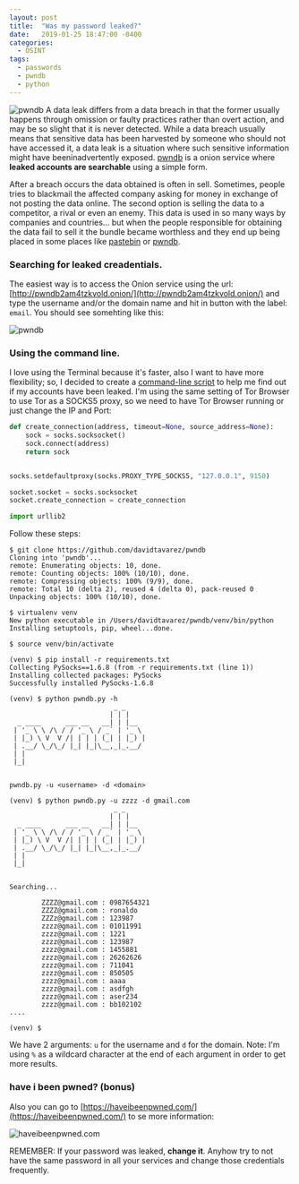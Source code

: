 ```yaml
---
layout: post
title:  "Was my password leaked?"
date:   2019-01-25 18:47:00 -0400
categories:
  - OSINT
tags:
  - passwords
  - pwndb
  - python
---
```


![pwndb](https://raw.githubusercontent.com/davidtavarez/davidtavarez.github.io/master/_images/posts/pwndb_py_screenshot.png)
A data leak differs from a data breach in that the former usually happens through omission or faulty practices rather than overt action, and may be so slight that it is never detected. While a data breach usually means that sensitive data has been harvested by someone who should not have accessed it, a data leak is a situation where such sensitive information might have beeninadvertently exposed. [pwndb](http://pwndb2am4tzkvold.onion/) is a onion service where **leaked accounts are searchable** using a simple form.

After a breach occurs the data obtained is often in sell. Sometimes, people tries to blackmail the affected company asking for money in exchange of not posting the data online. The second option is selling the data to a competitor, a rival or even an enemy. This data is used in so many ways by companies and countries... but when the people responsible for obtaining the data fail to sell it the bundle became worthless and they end up being placed in some places like [pastebin](https://pastebin.com/) or [pwndb](http://pwndb2am4tzkvold.onion/).

### Searching for leaked creadentials.

The easiest way is to access the Onion service using the url: [http://pwndb2am4tzkvold.onion/](http://pwndb2am4tzkvold.onion/) and type the username and/or the domain name and hit in button with the label: `email`. You should see somehting like this:

![pwndb](https://raw.githubusercontent.com/davidtavarez/davidtavarez.github.io/master/_images/posts/pwndb_onion_screenshot.png)

### Using the command line.

I love using the Terminal because it's faster, also I want to have more flexibility; so, I decided to create a [command-line script](https://github.com/davidtavarez/pwndb) to help me find out if my accounts have been leaked. I'm using the same setting of Tor Browser to use Tor as a SOCKS5 proxy, so we need to have Tor Browser running or just change the IP and Port:

```python
def create_connection(address, timeout=None, source_address=None):
    sock = socks.socksocket()
    sock.connect(address)
    return sock


socks.setdefaultproxy(socks.PROXY_TYPE_SOCKS5, "127.0.0.1", 9150)

socket.socket = socks.socksocket
socket.create_connection = create_connection

import urllib2
```

Follow these steps:

```
$ git clone https://github.com/davidtavarez/pwndb
Cloning into 'pwndb'...
remote: Enumerating objects: 10, done.
remote: Counting objects: 100% (10/10), done.
remote: Compressing objects: 100% (9/9), done.
remote: Total 10 (delta 2), reused 4 (delta 0), pack-reused 0
Unpacking objects: 100% (10/10), done.

$ virtualenv venv
New python executable in /Users/davidtavarez/pwndb/venv/bin/python
Installing setuptools, pip, wheel...done.

$ source venv/bin/activate

(venv) $ pip install -r requirements.txt
Collecting PySocks==1.6.8 (from -r requirements.txt (line 1))
Installing collected packages: PySocks
Successfully installed PySocks-1.6.8

(venv) $ python pwndb.py -h
                          _ _
                         | | |
  _ ____      ___ __   __| | |__
 | '_ \ \ /\ / / '_ \ / _` | '_ \
 | |_) \ V  V /| | | | (_| | |_) |
 | .__/ \_/\_/ |_| |_|\__,_|_.__/
 | |
 |_|


pwndb.py -u <username> -d <domain>

(venv) $ python pwndb.py -u zzzz -d gmail.com 
                          _ _
                         | | |
  _ ____      ___ __   __| | |__
 | '_ \ \ /\ / / '_ \ / _` | '_ \
 | |_) \ V  V /| | | | (_| | |_) |
 | .__/ \_/\_/ |_| |_|\__,_|_.__/
 | |
 |_|


Searching...

        ZZZZ@gmail.com : 0987654321
        ZZZZ@gmail.com : ronaldo
        ZZZz@gmail.com : 123987
        zzzz@gmail.com : 01011991
        zzzz@gmail.com : 1221
        zzzz@gmail.com : 123987
        zzzz@gmail.com : 1455881
        zzzz@gmail.com : 26262626
        zzzz@gmail.com : 711041
        zzzz@gmail.com : 850505
        zzzz@gmail.com : aaaa
        zzzz@gmail.com : asdfgh
        zzzz@gmail.com : aser234
        zzzz@gmail.com : bb102102
....

(venv) $
```

We have 2 arguments: `u` for the username and `d` for the domain. Note: I'm using `%` as a wildcard character at the end of each argument in order to get more results.

### have i been pwned? (bonus)

Also you can go to [https://haveibeenpwned.com/](https://haveibeenpwned.com/) to se more information:

![haveibeenpwned.com](https://raw.githubusercontent.com/davidtavarez/davidtavarez.github.io/master/_images/posts/haveibeenpwned_screenshot.png)

REMEMBER: If your password was leaked, **change it**. Anyhow try to not have the same password in all your services and change those credentials frequently.